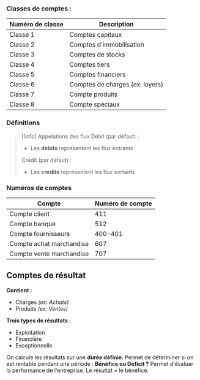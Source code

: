 ### Classes de comptes : 

Numéro de classe | Description 
---|---
Classe 1 | Comptes capitaux
Classe 2 | Comptes d'immobilisation
Classe 3 | Comptes de stocks
Classe 4 | Comptes tiers
Classe 5 | Comptes financiers
Classe 6 | Comptes de charges (ex: loyers)
Classe 7 | Compte produits
Classe 8 | Compte spéciaux

### Définitions

>[!info] Appelations des flux 
>Débit (par défaut) :
> - Les **débits** représentent les flux entrants
> 
> Crédit (par défaut) :
> - Les **crédits** représentent les flux sortants

### Numéros de comptes

Compte | Numéro de compte 
---|---
Compte client | 411
Compte banque | 512 
Compte fournisseurs | 400-401
Compte achat marchandise | 607
Compte vente marchandise | 707

## Comptes de résultat

**Contient :**
- Charges *(ex: Achats)*
- Produits *(ex: Ventes)*

**Trois types de résultats :**
- Exploitation
- Financière
- Exceptionnelle

On calcule les résultats sur une **durée définie**.
Permet de déterminer si on est rentable pendant une période : **Bénéfice ou Déficit ?**
Permet d'évaluer la performance de l'entreprise.
Le résultat = le bénéfice.

